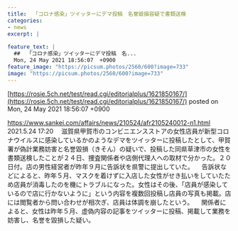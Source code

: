 ```yaml
---
title:  「コロナ感染」ツイッターにデマ投稿　名誉毀損容疑で書類送検  
categories:
- news
excerpt: |
  
feature_text: |
  ##  「コロナ感染」ツイッターにデマ投稿　名...
  Mon, 24 May 2021 18:56:07  +0900
feature_image: "https://picsum.photos/2560/600?image=733"
image: "https://picsum.photos/2560/600?image=733"
---
```


[https://rosie.5ch.net/test/read.cgi/editorialplus/1621850167/](https://rosie.5ch.net/test/read.cgi/editorialplus/1621850167/)
posted on Mon, 24 May 2021 18:56:07  +0900

<!--more-->

https://www.sankei.com/affairs/news/210524/afr2105240012-n1.html 2021.5.24 17:20 　滋賀県甲賀市のコンビニエンスストアの女性店員が新型コロナウイルスに感染しているかのようなデマをツイッターに投稿したとして、甲賀署が偽計業務妨害と名誉毀損（きそん）の疑いで、投稿した同県草津市の女性を書類送検したことが２４日、捜査関係者や店側代理人への取材で分かった。２０日付。店の男性経営者が昨年９月に告訴状を県警に提出していた。 　告訴状などによると、昨年５月、マスクを着けずに入店した女性がせき払いをしていたため店員が消毒したのを機にトラブルになった。女性はその後、「店員が感染しているので店に行かないように」という内容を複数回投稿し店員の写真も掲載。店には閲覧者から問い合わせが相次ぎ、店員は体調を崩したという。 　関係者によると、女性は昨年５月、虚偽内容の記事をツイッターに投稿、掲載して業務を妨害し、名誉を毀損した疑い。
